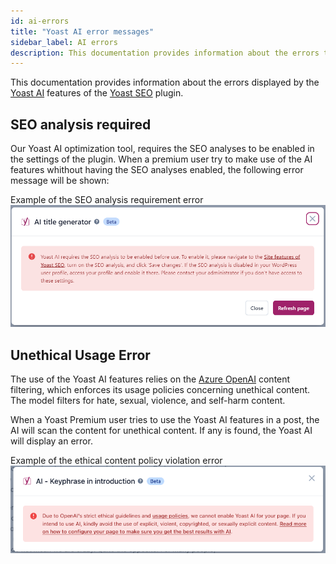 ```yaml
---
id: ai-errors
title: "Yoast AI error messages"
sidebar_label: AI errors
description: This documentation provides information about the errors that the Yoast AI feature shows.
---
```


This documentation provides information about the errors displayed by the [Yoast AI](https://yoast.com/features/ai-generated-titles-and-meta-descriptions/#utm_medium=software&utm_source=yoast-seo&utm_term=ai-feature-page&utm_content=ai-modal) features of the [Yoast SEO](https://yoast.com/wordpress/plugins/seo/) plugin.

## SEO analysis required
Our Yoast AI optimization tool, requires the SEO analyses to be enabled in the settings of the plugin. When a premium user try to make use of the AI features whithout having the SEO analyses enabled, the following error message will be shown: 

Example of the SEO analysis requirement error
![Example of the SEO analysis requirement error](seo-analysis-required-error.png)

## Unethical Usage Error
The use of the Yoast AI features relies on the [Azure OpenAI](https://learn.microsoft.com/en-us/azure/ai-services/openai/concepts/content-filter?tabs=warning%2Cpython-new#text-content) content filtering, which enforces its usage policies concerning unethical content. The model filters for hate, sexual, violence, and self-harm content. 

When a Yoast Premium user tries to use the Yoast AI features in a post, the AI will scan the content for unethical content. If any is found, the Yoast AI will display an error.

Example of the ethical content policy violation error
![Example of the ethical content policy violation error](non-ethical-content-error.png)
